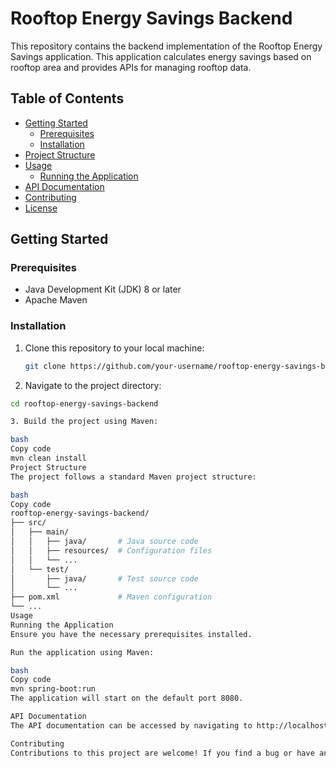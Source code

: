 # Rooftop Energy Savings Backend

This repository contains the backend implementation of the Rooftop Energy Savings application. This application calculates energy savings based on rooftop area and provides APIs for managing rooftop data.

## Table of Contents

- [Getting Started](#getting-started)
  - [Prerequisites](#prerequisites)
  - [Installation](#installation)
- [Project Structure](#project-structure)
- [Usage](#usage)
  - [Running the Application](#running-the-application)
- [API Documentation](#api-documentation)
- [Contributing](#contributing)
- [License](#license)

## Getting Started

### Prerequisites

- Java Development Kit (JDK) 8 or later
- Apache Maven

### Installation

1. Clone this repository to your local machine:

   ```bash
   git clone https://github.com/your-username/rooftop-energy-savings-backend.git

2. Navigate to the project directory:
  ```bash   
  cd rooftop-energy-savings-backend

3. Build the project using Maven:

bash
Copy code
mvn clean install
Project Structure
The project follows a standard Maven project structure:

bash
Copy code
rooftop-energy-savings-backend/
├── src/
│   ├── main/
│   │   ├── java/       # Java source code
│   │   ├── resources/  # Configuration files
│   │   └── ...
│   └── test/
│       ├── java/       # Test source code
│       └── ...
├── pom.xml             # Maven configuration
└── ...
Usage
Running the Application
Ensure you have the necessary prerequisites installed.

Run the application using Maven:

bash
Copy code
mvn spring-boot:run
The application will start on the default port 8080.

API Documentation
The API documentation can be accessed by navigating to http://localhost:8080/swagger-ui.html after starting the application. This provides a detailed overview of the available APIs and how to use them.

Contributing
Contributions to this project are welcome! If you find a bug or have an idea for an enhancement, feel free to open an issue or submit a pull request.
